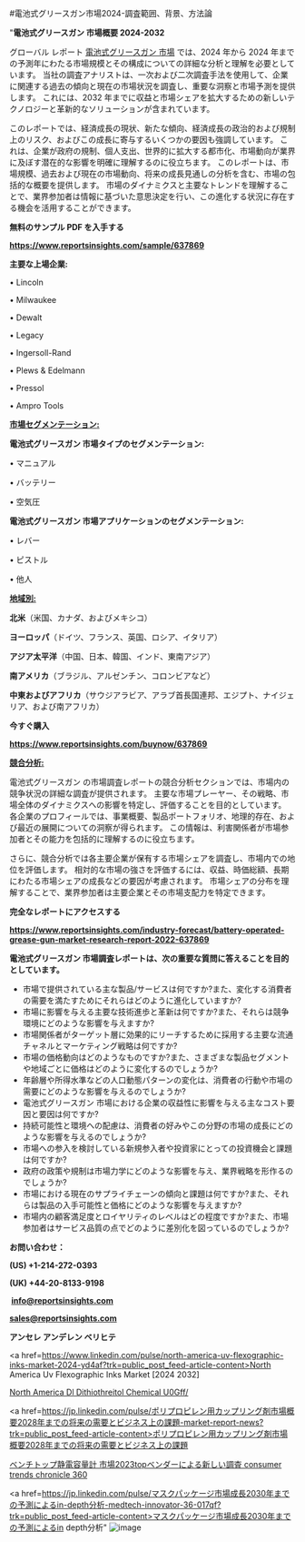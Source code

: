 #電池式グリースガン市場2024-調査範囲、背景、方法論

"<strong>電池式グリースガン 市場概要 2024-2032</strong>

グローバル レポート <a href=https://www.reportsinsights.com/sample/637869>電池式グリースガン 市場</a> では、2024 年から 2024 年までの予測年にわたる市場規模とその構成についての詳細な分析と理解を必要としています。 当社の調査アナリストは、一次および二次調査手法を使用して、企業に関連する過去の傾向と現在の市場状況を調査し、重要な洞察と市場予測を提供します。 これには、2032 年までに収益と市場シェアを拡大​​するための新しいテクノロジーと革新的なソリューションが含まれています。

このレポートでは、経済成長の現状、新たな傾向、経済成長の政治的および規制上のリスク、およびこの成長に寄与するいくつかの要因も強調しています。 これは、企業が政府の規制、個人支出、世界的に拡大する都市化、市場動向が業界に及ぼす潜在的な影響を明確に理解するのに役立ちます。 このレポートは、市場規模、過去および現在の市場動向、将来の成長見通しの分析を含む、市場の包括的な概要を提供します。 市場のダイナミクスと主要なトレンドを理解することで、業界参加者は情報に基づいた意思決定を行い、この進化する状況に存在する機会を活用することができます。

<strong><b>無料のサンプル PDF を入手する</b></strong>

<a href=https://www.reportsinsights.com/sample/637869><strong><u>https://www.reportsinsights.com/sample/637869</u></strong></a>

<strong>主要な上場企業:</strong>

• Lincoln

• Milwaukee

• Dewalt

• Legacy

• Ingersoll-Rand

• Plews & Edelmann

• Pressol

• Ampro Tools

<strong><u>市場セグメンテーション</u></strong><strong><u>:</u></strong>

<strong>電池式グリースガン 市場タイプのセグメンテーション:</strong>

• マニュアル

• バッテリー

• 空気圧

<strong>電池式グリースガン 市場アプリケーションのセグメンテーション:</strong>

• レバー

• ピストル

• 他人

<strong><u>地域別</u></strong><strong><u>:</u></strong>

<strong>北米</strong>（米国、カナダ、およびメキシコ）

<strong>ヨーロッパ</strong>（ドイツ、フランス、英国、ロシア、イタリア）

<strong>アジア太平洋</strong>（中国、日本、韓国、インド、東南アジア）

<strong>南アメリカ</strong>（ブラジル、アルゼンチン、コロンビアなど）

<strong>中東およびアフリカ</strong>（サウジアラビア、アラブ首長国連邦、エジプト、ナイジェリア、および南アフリカ）

<strong>今すぐ購入</strong>

<a href=https://www.reportsinsights.com/buynow/637869><strong><u>https://www.reportsinsights.com/buynow/637869</u></strong></a>

<strong><u>競合分析:</u></strong>

電池式グリースガン の市場調査レポートの競合分析セクションでは、市場内の競争状況の詳細な調査が提供されます。 主要な市場プレーヤー、その戦略、市場全体のダイナミクスへの影響を特定し、評価することを目的としています。 各企業のプロフィールでは、事業概要、製品ポートフォリオ、地理的存在、および最近の展開についての洞察が得られます。 この情報は、利害関係者が市場参加者とその能力を包括的に理解するのに役立ちます。

さらに、競合分析では各主要企業が保有する市場シェアを調査し、市場内での地位を評価します。 相対的な市場の強さを評価するには、収益、時価総額、長期にわたる市場シェアの成長などの要因が考慮されます。 市場シェアの分布を理解することで、業界参加者は主要企業とその市場支配力を特定できます。

<strong>完全なレポートにアクセスする</strong>

<a href=https://www.reportsinsights.com/industry-forecast/battery-operated-grease-gun-market-research-report-2022-637869><strong><u><b>https://www.reportsinsights.com/industry-forecast/battery-operated-grease-gun-market-research-report-2022-637869</b></u></strong></a>

<strong><b>電池式グリースガン 市場調査レポートは、次の重要な質問に答えることを目的としています。</b></strong>
<ul>
  <li>市場で提供されている主な製品/サービスは何ですか?また、変化する消費者の需要を満たすためにそれらはどのように進化していますか?</li>
  <li>市場に影響を与える主要な技術進歩と革新は何ですか?また、それらは競争環境にどのような影響を与えますか?</li>
  <li>市場関係者がターゲット層に効果的にリーチするために採用する主要な流通チャネルとマーケティング戦略は何ですか?</li>
  <li>市場の価格動向はどのようなものですか?また、さまざまな製品セグメントや地域ごとに価格はどのように変化するのでしょうか?</li>
  <li>年齢層や所得水準などの人口動態パターンの変化は、消費者の行動や市場の需要にどのような影響を与えるのでしょうか?</li>
  <li>電池式グリースガン 市場における企業の収益性に影響を与える主なコスト要因と要因は何ですか?</li>
  <li>持続可能性と環境への配慮は、消費者の好みやこの分野の市場の成長にどのような影響を与えるのでしょうか?</li>
  <li>市場への参入を検討している新規参入者や投資家にとっての投資機会と課題は何ですか?</li>
  <li>政府の政策や規制は市場力学にどのような影響を与え、業界戦略を形作るのでしょうか?</li>
  <li>市場における現在のサプライチェーンの傾向と課題は何ですか?また、それらは製品の入手可能性と価格にどのような影響を与えますか?</li>
  <li>市場内の顧客満足度とロイヤリティのレベルはどの程度ですか?また、市場参加者はサービス品質の点でどのように差別化を図っているのでしょうか?</li>
</ul>
<strong>お問い合わせ：</strong>

<strong>(US) +1-214-272-0393</strong>

<strong>(UK) +44-20-8133-9198</strong>

<strong> </strong><a href=info@reportsinsights.com><strong><u>info@reportsinsights.com</u></strong></a>

<a href=sales@reportsinsights.com><strong><u>sales@reportsinsights.com</u></strong></a>

<strong>アンセレ アンデレン ベリヒテ</strong>

<a href=https://www.linkedin.com/pulse/north-america-uv-flexographic-inks-market-2024-yd4af?trk=public_post_feed-article-content>North America Uv Flexographic Inks Market [2024 2032]</a>

<a href=https://www.linkedin.com/pulse/north-america-dl-dithiothreitol-chemical-u0gff/>North America Dl Dithiothreitol Chemical U0Gff/</a>

<a href=https://jp.linkedin.com/pulse/ポリプロピレン用カップリング剤市場概要2028年までの将来の需要とビジネス上の課題-market-report-news?trk=public_post_feed-article-content>ポリプロピレン用カップリング剤市場概要2028年までの将来の需要とビジネス上の課題</a>

<a href=https://www.linkedin.com/pulse/ベンチトップ静電容量計-市場2023topベンダーによる新しい調査-consumer-trends-chronicle-360/>ベンチトップ静電容量計 市場2023topベンダーによる新しい調査 consumer trends chronicle 360</a>

<a href=https://jp.linkedin.com/pulse/マスクパッケージ市場成長2030年までの予測によるin-depth分析-medtech-innovator-36-017qf?trk=public_post_feed-article-content>マスクパッケージ市場成長2030年までの予測によるin depth分析</a>"
![image](https://github.com/ahaan12367/RIMarket24/assets/158471582/f9b00e68-7289-448d-9a71-d224898315af)
